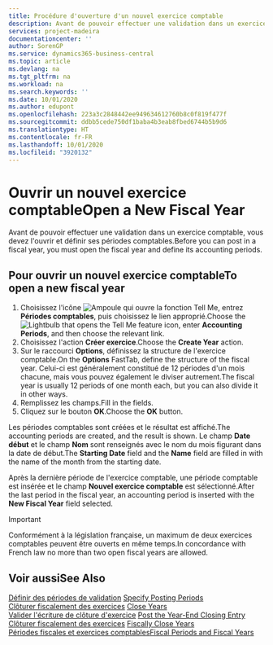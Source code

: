 ```yaml
---
title: Procédure d'ouverture d'un nouvel exercice comptable
description: Avant de pouvoir effectuer une validation dans un exercice comptable, vous devez l'ouvrir et définir ses périodes comptables.
services: project-madeira
documentationcenter: ''
author: SorenGP
ms.service: dynamics365-business-central
ms.topic: article
ms.devlang: na
ms.tgt_pltfrm: na
ms.workload: na
ms.search.keywords: ''
ms.date: 10/01/2020
ms.author: edupont
ms.openlocfilehash: 223a3c2848442ee949634612760b8c0f819f477f
ms.sourcegitcommit: ddbb5cede750df1baba4b3eab8fbed6744b5b9d6
ms.translationtype: HT
ms.contentlocale: fr-FR
ms.lasthandoff: 10/01/2020
ms.locfileid: "3920132"
---
```

# <a name="open-a-new-fiscal-year"></a><span data-ttu-id="30a51-103">Ouvrir un nouvel exercice comptable</span><span class="sxs-lookup"><span data-stu-id="30a51-103">Open a New Fiscal Year</span></span>
<span data-ttu-id="30a51-104">Avant de pouvoir effectuer une validation dans un exercice comptable, vous devez l'ouvrir et définir ses périodes comptables.</span><span class="sxs-lookup"><span data-stu-id="30a51-104">Before you can post in a fiscal year, you must open the fiscal year and define its accounting periods.</span></span>  

## <a name="to-open-a-new-fiscal-year"></a><span data-ttu-id="30a51-105">Pour ouvrir un nouvel exercice comptable</span><span class="sxs-lookup"><span data-stu-id="30a51-105">To open a new fiscal year</span></span>  

1.  <span data-ttu-id="30a51-106">Choisissez l'icône ![Ampoule qui ouvre la fonction Tell Me](../../media/ui-search/search_small.png "Dites-moi ce que vous voulez faire"), entrez **Périodes comptables**, puis choisissez le lien approprié.</span><span class="sxs-lookup"><span data-stu-id="30a51-106">Choose the ![Lightbulb that opens the Tell Me feature](../../media/ui-search/search_small.png "Tell me what you want to do") icon, enter **Accounting Periods**, and then choose the relevant link.</span></span>  
2.  <span data-ttu-id="30a51-107">Choisissez l'action **Créer exercice**.</span><span class="sxs-lookup"><span data-stu-id="30a51-107">Choose the **Create Year** action.</span></span>  
3.  <span data-ttu-id="30a51-108">Sur le raccourci **Options**, définissez la structure de l'exercice comptable.</span><span class="sxs-lookup"><span data-stu-id="30a51-108">On the **Options** FastTab, define the structure of the fiscal year.</span></span> <span data-ttu-id="30a51-109">Celui-ci est généralement constitué de 12 périodes d'un mois chacune, mais vous pouvez également le diviser autrement.</span><span class="sxs-lookup"><span data-stu-id="30a51-109">The fiscal year is usually 12 periods of one month each, but you can also divide it in other ways.</span></span>  
4.  <span data-ttu-id="30a51-110">Remplissez les champs.</span><span class="sxs-lookup"><span data-stu-id="30a51-110">Fill in the fields.</span></span>  
5.  <span data-ttu-id="30a51-111">Cliquez sur le bouton **OK**.</span><span class="sxs-lookup"><span data-stu-id="30a51-111">Choose the **OK** button.</span></span>  

<span data-ttu-id="30a51-112">Les périodes comptables sont créées et le résultat est affiché.</span><span class="sxs-lookup"><span data-stu-id="30a51-112">The accounting periods are created, and the result is shown.</span></span> <span data-ttu-id="30a51-113">Le champ **Date début** et le champ **Nom** sont renseignés avec le nom du mois figurant dans la date de début.</span><span class="sxs-lookup"><span data-stu-id="30a51-113">The **Starting Date** field and the **Name** field are filled in with the name of the month from the starting date.</span></span>  

<span data-ttu-id="30a51-114">Après la dernière période de l'exercice comptable, une période comptable est insérée et le champ **Nouvel exercice comptable** est sélectionné.</span><span class="sxs-lookup"><span data-stu-id="30a51-114">After the last period in the fiscal year, an accounting period is inserted with the **New Fiscal Year** field selected.</span></span>  

> [!IMPORTANT]  
>  <span data-ttu-id="30a51-115">Conformément à la législation française, un maximum de deux exercices comptables peuvent être ouverts en même temps.</span><span class="sxs-lookup"><span data-stu-id="30a51-115">In concordance with French law no more than two open fiscal years are allowed.</span></span>  

## <a name="see-also"></a><span data-ttu-id="30a51-116">Voir aussi</span><span class="sxs-lookup"><span data-stu-id="30a51-116">See Also</span></span>  
 <span data-ttu-id="30a51-117">[Définir des périodes de validation](how-to-specify-posting-periods.md) </span><span class="sxs-lookup"><span data-stu-id="30a51-117">[Specify Posting Periods](how-to-specify-posting-periods.md) </span></span>  
 <span data-ttu-id="30a51-118">[Clôturer fiscalement des exercices](how-to-close-years.md) </span><span class="sxs-lookup"><span data-stu-id="30a51-118">[Close Years](how-to-close-years.md) </span></span>  
 <span data-ttu-id="30a51-119">[Valider l'écriture de clôture d'exercice](how-to-post-the-year-end-closing-entry.md) </span><span class="sxs-lookup"><span data-stu-id="30a51-119">[Post the Year-End Closing Entry](how-to-post-the-year-end-closing-entry.md) </span></span>  
 <span data-ttu-id="30a51-120">[Clôturer fiscalement des exercices](how-to-fiscally-close-years.md) </span><span class="sxs-lookup"><span data-stu-id="30a51-120">[Fiscally Close Years](how-to-fiscally-close-years.md) </span></span>  
 [<span data-ttu-id="30a51-121">Périodes fiscales et exercices comptables</span><span class="sxs-lookup"><span data-stu-id="30a51-121">Fiscal Periods and Fiscal Years</span></span>](fiscal-periods-and-fiscal-years.md)
